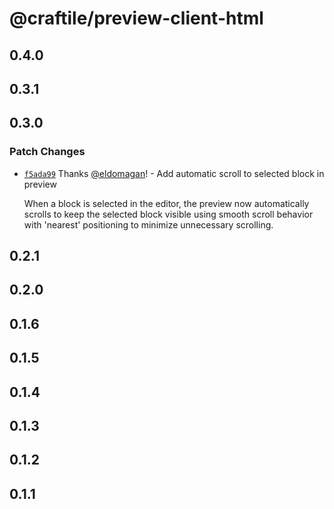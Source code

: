 # @craftile/preview-client-html

## 0.4.0

## 0.3.1

## 0.3.0

### Patch Changes

- [`f5ada99`](https://github.com/craftile/editor/commit/f5ada994be1072d6bbc775ed2186fc41e8a77191) Thanks [@eldomagan](https://github.com/eldomagan)! - Add automatic scroll to selected block in preview

  When a block is selected in the editor, the preview now automatically scrolls to keep the selected block visible using smooth scroll behavior with 'nearest' positioning to minimize unnecessary scrolling.

## 0.2.1

## 0.2.0

## 0.1.6

## 0.1.5

## 0.1.4

## 0.1.3

## 0.1.2

## 0.1.1
